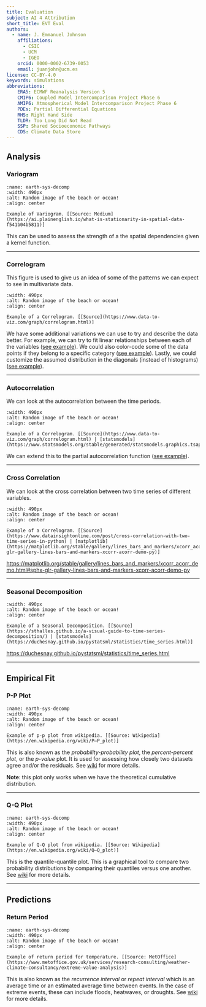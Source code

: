```yaml
---
title: Evaluation
subject: AI 4 Attribution
short_title: EVT Eval
authors:
  - name: J. Emmanuel Johnson
    affiliations:
      - CSIC
      - UCM
      - IGEO
    orcid: 0000-0002-6739-0053
    email: juanjohn@ucm.es
license: CC-BY-4.0
keywords: simulations
abbreviations:
    ERA5: ECMWF Reanalysis Version 5
    CMIP6: Coupled Model Intercomparison Project Phase 6
    AMIP6: Atmospherical Model Intercomparison Project Phase 6
    PDEs: Partial Differential Equations
    RHS: Right Hand Side
    TLDR: Too Long Did Not Read
    SSP: Shared Socioeconomic Pathways
    CDS: Climate Data Store
---
```



## Analysis

### Variogram

```{figure} https://miro.medium.com/v2/resize:fit:912/format:webp/0*VLG9IkCdXpanUhdT.png
:name: earth-sys-decomp
:width: 490px
:alt: Random image of the beach or ocean!
:align: center

Example of Variogram. [[Source: Medium](https://ai.plainenglish.io/what-is-stationarity-in-spatial-data-f541b04b5811)]
```

This can be used to assess the strength of a the spatial dependencies given a kernel function.

***

### Correlogram


This figure is used to give us an idea of some of the patterns we can expect to see in multivariate data.


```{figure} https://www.data-to-viz.com/graph/IMG/correlogram1.png
:width: 490px
:alt: Random image of the beach or ocean!
:align: center

Example of a Correlogram. [[Source](https://www.data-to-viz.com/graph/correlogram.html)]
```

We have some additional variations we can use to try and describe the data better.
For example, we can try to fit linear relationships between each of the variables ([see example](https://www.data-to-viz.com/graph/correlogram.html)).
We could also color-code some of the data points if they belong to a specific category ([see example](https://www.data-to-viz.com/graph/correlogram.html)).
Lastly, we could customize the assumed distribution in the diagonals (instead of histograms) ([see example](https://python-graph-gallery.com/111-custom-correlogram/)).

***

### Autocorrelation

We can look at the autocorrelation between the time periods.




```{figure} https://www.statsmodels.org/stable/_images/graphics_tsa_plot_acf.png
:width: 490px
:alt: Random image of the beach or ocean!
:align: center

Example of a Correlogram. [[Source](https://www.data-to-viz.com/graph/correlogram.html) | [statsmodels](https://www.statsmodels.org/stable/generated/statsmodels.graphics.tsaplots.plot_acf.html)]
```

We can extend this to the partial autocorrelation function ([see example](https://www.statsmodels.org/devel/generated/statsmodels.graphics.tsaplots.plot_pacf.html)).

***


### Cross Correlation

We can look at the cross correlation between two time series of different variables.


```{figure} https://static.wixstatic.com/media/9b2dd8_aee40fe153ed499b994e18033e316bdc~mv2.png/v1/fill/w_848,h_714,al_c,q_90,usm_0.66_1.00_0.01,enc_auto/9b2dd8_aee40fe153ed499b994e18033e316bdc~mv2.png
:width: 490px
:alt: Random image of the beach or ocean!
:align: center

Example of a Correlogram. [[Source](https://www.datainsightonline.com/post/cross-correlation-with-two-time-series-in-python) | [matplotlib](https://matplotlib.org/stable/gallery/lines_bars_and_markers/xcorr_acorr_demo.html#sphx-glr-gallery-lines-bars-and-markers-xcorr-acorr-demo-py)]
```

https://matplotlib.org/stable/gallery/lines_bars_and_markers/xcorr_acorr_demo.html#sphx-glr-gallery-lines-bars-and-markers-xcorr-acorr-demo-py


***

### Seasonal Decomposition



```{figure} https://sthalles.github.io/assets/time-series-decomposition/cover.png
:width: 490px
:alt: Random image of the beach or ocean!
:align: center

Example of a Seasonal Decomposition. [[Source](https://sthalles.github.io/a-visual-guide-to-time-series-decomposition/) | [statsmodels](https://duchesnay.github.io/pystatsml/statistics/time_series.html)]
```





https://duchesnay.github.io/pystatsml/statistics/time_series.html



***

## Empirical Fit

### P-P Plot



```{figure} https://upload.wikimedia.org/wikipedia/commons/thumb/6/6c/Probability-Probability_plot%2C_quality_characteristic_data.png/600px-Probability-Probability_plot%2C_quality_characteristic_data.png
:name: earth-sys-decomp
:width: 490px
:alt: Random image of the beach or ocean!
:align: center

Example of p-p plot from wikipedia. [[Source: Wikipedia](https://en.wikipedia.org/wiki/P–P_plot)]
```

This is also known as the *probability-probability plot*, the *percent-percent plot*, or the *p-value* plot.
It is used for assessing how closely two datasets agree and/or the residuals. See [wiki](https://en.wikipedia.org/wiki/P–P_plot) for more details.

**Note**: this plot only works when we have the theoretical cumulative distribution.


***


### Q-Q Plot

```{figure} https://upload.wikimedia.org/wikipedia/commons/thumb/0/08/Normal_normal_qq.svg/600px-Normal_normal_qq.svg.png
:name: earth-sys-decomp
:width: 490px
:alt: Random image of the beach or ocean!
:align: center

Example of Q-Q plot from wikipedia. [[Source: Wikipedia](https://en.wikipedia.org/wiki/Q–Q_plot)]
```

This is the quantile-quantile plot.
This is a graphical tool to compare two probability distributions by comparing their quantiles versus one another.
See [wiki](https://en.wikipedia.org/wiki/Q–Q_plot) for more details.

***

## Predictions

### Return Period




```{figure} https://www.metoffice.gov.uk/binaries/content/gallery/metofficegovuk/images/industry/diagrameva_article.png
:name: earth-sys-decomp
:width: 490px
:alt: Random image of the beach or ocean!
:align: center

Example of return period for temperature. [[Source: MetOffice](https://www.metoffice.gov.uk/services/research-consulting/weather-climate-consultancy/extreme-value-analysis)]
```

This is also known as the *recurrence interval* or *repeat interval* which is an average time or an estimated average time between events.
In the case of extreme events, these can include floods, heatwaves, or droughts.
See [wiki](https://en.wikipedia.org/wiki/Return_period) for more details.
